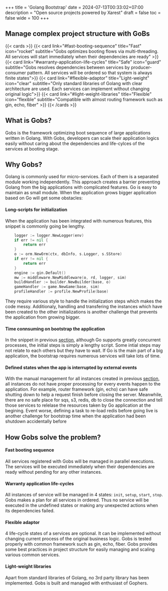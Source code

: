 +++
title = 'Golang Bootstrap'
date = 2024-07-13T00:33:02+07:00
description = "Open source projects powered by Xarest"
draft = false
toc = false
wide = 100
+++

##  Manage complex project structure with GoBs

{{< cards >}}
  {{< card link="#fast-booting-sequence" title="Fast" icon="rocket" subtitle="Gobs optimizes booting flows via multi-threading. All services will start immediately when their dependencies are ready" >}}
  {{< card link="#warranty-application-life-cycles" title="Safe" icon="guard" subtitle="Gobs resolves dependencies between services by producer-consumer pattern. All services will be ordered so that system is always finite states">}}
  {{< card link="#flexible-adaptor" title="Light-weight" icon="clear" subtitle="Only standard libraries of Golang with clear architecture are used. Each services can implement without changing original logic">}}
  {{< card link="#light-weight-libraries" title="Flexible" icon="flexible" subtitle="Compatible with almost routing framework such as gin, echo, fiber" >}}
{{< /cards >}}


## What is Gobs?

Gobs is the framework optimizing boot sequence of large applications written in Golang. With Gobs, developers can scale their application logics easily without caring about the dependencies and life-cylces of the services at booting stage.

## Why Gobs?

Golang is commonly used for micro-services. Each of them is a separated module working independently. This approach creates a barrier preventing Golang from the big applications with complicated features. Go is easy to maintain as small module. When the application grows bigger application based on Go will get some obstacles:

#### Long-scripts for initialization
When the application has been integrated with numerous features, this snippet is commonly going be lengthy.
```go {style=tokyonight-night}
	logger := logger.NewLogger(env)
	if err != nil {
		return err
	}
	o := orm.NewOrm(ctx, dbInfo, s.Logger, s.SStore)
	if err != nil {
		return err
	}
	engine := gin.Default()
	mw := middleware.NewMiddleware(o, rd, logger, sim)
	buildHandler := builder.NewBuilder(base, o)
	gameHandler := game.NewGame(base, sim)
	profileHandler := profile.NewProfile(base)
```
They require various style to handle the initialization steps which makes the code messy. Additionaly, handling and transfering the instances which have been created to the other initializations is another challenge that prevents the application from growing bigger.

#### Time connsuming on bootstrap the application
In the snippet in previous [section](#long-scripts-for-initialization), although Go supports greatly concurrent processes, the initial steps is simply a lengthy script. Some intial steps may not relate to each others but they have to wait. If Go is the main part of a big application, the bootstrap requires numerous services will take lots of time.

#### Defined states when the app is interrupted by external events
With the manual management for all instances created in previous [section](#long-scripts-for-initialization), all instances do not have proper processing for every events happen to the application. For example, router framework (gin, echo) can have safe shutting down to help a request finish before closing the server. Meanwhile, there are no safe place for sqs, s3, redis, db to close the connection and tell those services to relelase the resources taken by Go application at the begining.
Event worse, defining a task to re-load redis before going live is another challenge for bootstrap time when the application had been shutdown accidentally before

## How Gobs solve the problem?

#### **Fast booting sequence**

All services registered with Gobs will be managed in parallel executions. The services will be executed immediately when their dependencies are ready without pending for any other instances.

#### **Warranty application life-cycles**

<!-- With the complex dependencies network of large applications, defining the states of a service when one of them in system failed may be painful. In worst cases, a service may cause unexpected actions when the system has ben failing.  -->
All instances of service will be managed in 4 states: `init`, `setup`, `start`, `stop`. Gobs makes a plan for all services in ordered. Thus no service will be executed in the undefined states or making any unexpected actions when its dependencies failed.

#### **Flexible adaptor**

4 life-cycle states of a services are optional. It can be implemented without changing current process of the original business logic. Gobs is tested properly with common framework such as gin, echo, fiber.
Gobs provides some best practices in project structure for easily managing and scaling various common services.

#### **Light-weight libraries**

Apart from standard libraries of Golang, no 3rd party library has been implemented. Gobs is built and managed with enthusiast of Gophers.
